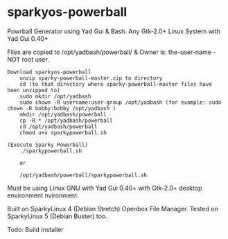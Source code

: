 # sparkyos-powerball
Powrball Generator using Yad Gui &amp; Bash.  Any Gtk-2.0+ Linux System with Yad Gui 0.40+

Files are copied to /opt/yadbash/powerball/  & Owner is: the-user-name - NOT root user.

    Download sparkyos-powerball
        unzip sparky-powerball-master.zip to directory
        cd (to that directory where sparky-powerball-master files have been unzipped to)
        sudo mkdir /opt/yadbash
        sudo chown -R username:user-group /opt/yadbash (for example: sudo chown -R bobby:bobby /opt/yadbash )
        mkdir /opt/yadbash/powerball
        cp -R * /opt/yadbash/powerball
        cd /opt/yadbash/powerball
        chmod u+x sparkypowerball.sh
    
    (Execute Sparky Powerball)
        ./sparkypowerball.sh
    
        or
        
        /opt/yadbash/powerball/sparkypowerball.sh
    

Must be using Linux GNU with Yad Gui 0.40+ with Gtk-2.0+ desktop environment
nvironment.

Built on SparkyLinux 4 (Debian Stretch) Openbox File Manager. Tested on SparkyLinux 5 (Debian Buster) too.

Todo: Build installer



